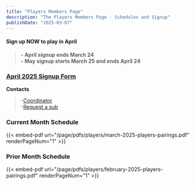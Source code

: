 ```yaml
---
title: "Players Members Page"
description: "The Players Members Page - Schedules and Signup"
publishDate: "2025-03-07"
---
```


#### **Sign up NOW to play in April**
>**- April signup ends March 24**\
>**- May signup starts March 25 and ends April 24**

### **[April 2025 Signup Form](/page/groups/players/signup)**

**Contacts**
>-[Coordinator](mailto:turnerdb1@gmail.com)\
>-[Request a sub]()

### **Current Month Schedule**

{{< embed-pdf url="/page/pdfs/players/march-2025-players-pairings.pdf" renderPageNum="1" >}}

### **Prior Month Schedule**

{{< embed-pdf url="/page/pdfs/players/february-2025-players-pairings.pdf" renderPageNum="1" >}}
